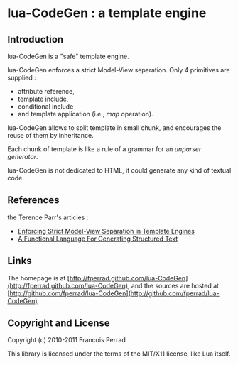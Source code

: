 
lua-CodeGen : a template engine
===============================

Introduction
------------

lua-CodeGen is a "safe" template engine.

lua-CodeGen enforces a strict Model-View separation.
Only 4 primitives are supplied :

- attribute reference,
- template include,
- conditional include
- and template application (i.e., _map_ operation).

lua-CodeGen allows to split template in small chunk,
and encourages the reuse of them by inheritance.

Each chunk of template is like a rule of a grammar
for an _unparser generator_.

lua-CodeGen is not dedicated to HTML,
it could generate any kind of textual code.


References
----------

the Terence Parr's articles :

+ [Enforcing Strict Model-View Separation in Template Engines](http://www.cs.usfca.edu/~parrt/papers/mvc.templates.pdf)
+ [A Functional Language For Generating Structured Text](http://www.cs.usfca.edu/~parrt/papers/ST.pdf)

Links
-----

The homepage is at [http://fperrad.github.com/lua-CodeGen](http://fperrad.github.com/lua-CodeGen),
and the sources are hosted at [http://github.com/fperrad/lua-CodeGen](http://github.com/fperrad/lua-CodeGen).

Copyright and License
---------------------

Copyright (c) 2010-2011 Francois Perrad

This library is licensed under the terms of the MIT/X11 license, like Lua itself.

